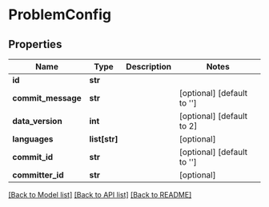 # ProblemConfig

## Properties
Name | Type | Description | Notes
------------ | ------------- | ------------- | -------------
**id** | **str** |  | 
**commit_message** | **str** |  | [optional] [default to '']
**data_version** | **int** |  | [optional] [default to 2]
**languages** | **list[str]** |  | [optional] 
**commit_id** | **str** |  | [optional] [default to '']
**committer_id** | **str** |  | [optional] 

[[Back to Model list]](../README.md#documentation-for-models) [[Back to API list]](../README.md#documentation-for-api-endpoints) [[Back to README]](../README.md)


